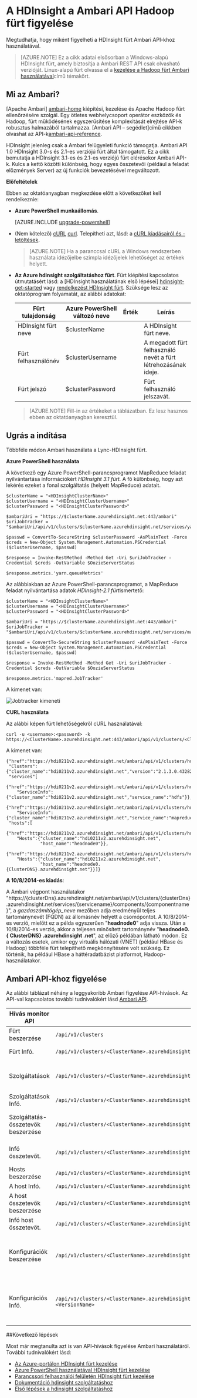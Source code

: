 <properties
    pageTitle="Figyelheti a Ambari API HDInsight a Hadoop fürt |} Microsoft Azure"
    description="A Apache Ambari API-k létrehozása, kezelése és figyelése Hadoop fürt használata. Operátor használható eszközök és az API-elrejtése Hadoop komplexitását."
    services="hdinsight"
    documentationCenter=""
    tags="azure-portal"
    authors="mumian"
    editor="cgronlun"
    manager="jhubbard"/>

<tags
    ms.service="hdinsight"
    ms.workload="big-data"
    ms.tgt_pltfrm="na"
    ms.devlang="na"
    ms.topic="article"
    ms.date="08/10/2016"
    ms.author="jgao"/>

# <a name="monitor-hadoop-clusters-in-hdinsight-using-the-ambari-api"></a>A HDInsight a Ambari API Hadoop fürt figyelése

Megtudhatja, hogy miként figyelheti a HDInsight fürt Ambari API-khoz használatával.

> [AZURE.NOTE] Ez a cikk adatai elsősorban a Windows-alapú HDInsight fürt, amely biztosítja a Ambari REST API csak olvasható verzióját. Linux-alapú fürt olvassa el a [kezelése a Hadoop fürt Ambari használatával](hdinsight-hadoop-manage-ambari.md)című témakört.

## <a name="what-is-ambari"></a>Mi az Ambari?

[Apache Ambari] [ ambari-home] kiépítési, kezelése és Apache Hadoop fürt ellenőrzésére szolgál. Egy ötletes webhelycsoport operátor eszközök és Hadoop, fürt működésének egyszerűsítése komplexitását elrejtése API-k robusztus halmazából tartalmazza. [Ambari API – segédlet]című cikkben olvashat az API-k[ambari-api-reference]. 

HDInsight jelenleg csak a Ambari felügyeleti funkció támogatja. Ambari API 1.0 HDInsight 3.0-s és 2.1-es verziójú fürt által támogatott. Ez a cikk bemutatja a HDInsight 3.1-es és 2.1-es verziójú fürt elérésekor Ambari API-k. Kulcs a kettő közötti különbség, hogy egyes összetevői (például a feladat előzmények Server) az új funkciók bevezetésével megváltozott. 

**Előfeltételek**

Ebben az oktatóanyagban megkezdése előtt a következőket kell rendelkeznie:

- **Azure PowerShell munkaállomás**.

    [AZURE.INCLUDE [upgrade-powershell](../../includes/hdinsight-use-latest-powershell.md)]

- (Nem kötelező) [cURL] [curl]. Telepítheti azt, lásd: a [cURL kiadásairól és -letöltések][curl-download].

    >[AZURE.NOTE] Ha a paranccsal cURL a Windows rendszerben használata idézőjelbe szimpla idézőjelek lehetőséget az értékek helyett.

- **Az Azure hdinsight szolgáltatáshoz fürt**. Fürt kiépítési kapcsolatos útmutatásért lásd: a [HDInsight használatának első lépései] [ hdinsight-get-started] vagy [rendelkezést HDInsight fürt][hdinsight-provision]. Szüksége lesz az oktatóprogram folyamatát, az alábbi adatokat:

    Fürt tulajdonság|Azure PowerShell változó neve|Érték|Leírás
    ---|---|---|---
    HDInsight fürt neve|$clusterName||A HDInsight fürt neve.
    Fürt felhasználónév|$clusterUsername||A megadott fürt felhasználó nevét a fürt létrehozásának ideje.
    Fürt jelszó|$clusterPassword||Fürt felhasználó jelszavát.

    >[AZURE.NOTE] Fill-in az értékeket a táblázatban. Ez lesz hasznos ebben az oktatóanyagban keresztül.

## <a name="jump-start"></a>Ugrás a indítása

Többféle módon Ambari használata a Lync-HDInsight fürt.

**Azure PowerShell használata**

A következő egy Azure PowerShell-parancsprogramot MapReduce feladat nyilvántartása információkért *HDInsight 3.1 fürt.*  A fő különbség, hogy azt lekérés ezeket a fonal szolgáltatás (helyett MapReduce) adatait.

    $clusterName = "<HDInsightClusterName>"
    $clusterUsername = "<HDInsightClusterUsername>"
    $clusterPassword = "<HDInsightClusterPassword>"

    $ambariUri = "https://$clusterName.azurehdinsight.net:443/ambari"
    $uriJobTracker = "$ambariUri/api/v1/clusters/$clusterName.azurehdinsight.net/services/yarn/components/resourcemanager"

    $passwd = ConvertTo-SecureString $clusterPassword -AsPlainText -Force
    $creds = New-Object System.Management.Automation.PSCredential ($clusterUsername, $passwd)

    $response = Invoke-RestMethod -Method Get -Uri $uriJobTracker -Credential $creds -OutVariable $OozieServerStatus

    $response.metrics.'yarn.queueMetrics'

Az alábbiakban az Azure PowerShell-parancsprogramot, a MapReduce feladat nyilvántartása adatok *HDInsight-2.1 fürt*ismertető:

    $clusterName = "<HDInsightClusterName>"
    $clusterUsername = "<HDInsightClusterUsername>"
    $clusterPassword = "<HDInsightClusterPassword>"

    $ambariUri = "https://$clusterName.azurehdinsight.net:443/ambari"
    $uriJobTracker = "$ambariUri/api/v1/clusters/$clusterName.azurehdinsight.net/services/mapreduce/components/jobtracker"

    $passwd = ConvertTo-SecureString $clusterPassword -AsPlainText -Force
    $creds = New-Object System.Management.Automation.PSCredential ($clusterUsername, $passwd)

    $response = Invoke-RestMethod -Method Get -Uri $uriJobTracker -Credential $creds -OutVariable $OozieServerStatus

    $response.metrics.'mapred.JobTracker'

A kimenet van:

![Jobtracker kimeneti][img-jobtracker-output]

**CURL használata**

Az alábbi képen fürt lehetőségekről cURL használatával:

    curl -u <username>:<password> -k https://<ClusterName>.azurehdinsight.net:443/ambari/api/v1/clusters/<ClusterName>.azurehdinsight.net

A kimenet van:

    {"href":"https://hdi0211v2.azurehdinsight.net/ambari/api/v1/clusters/hdi0211v2.azurehdinsight.net/",
     "Clusters":{"cluster_name":"hdi0211v2.azurehdinsight.net","version":"2.1.3.0.432823"},
     "services"[
       {"href":"https://hdi0211v2.azurehdinsight.net/ambari/api/v1/clusters/hdi0211v2.azurehdinsight.net/services/hdfs",
        "ServiceInfo":{"cluster_name":"hdi0211v2.azurehdinsight.net","service_name":"hdfs"}},
       {"href":"https://hdi0211v2.azurehdinsight.net/ambari/api/v1/clusters/hdi0211v2.azurehdinsight.net/services/mapreduce",
        "ServiceInfo":{"cluster_name":"hdi0211v2.azurehdinsight.net","service_name":"mapreduce"}}],
     "hosts":[
       {"href":"https://hdi0211v2.azurehdinsight.net/ambari/api/v1/clusters/hdi0211v2.azurehdinsight.net/hosts/headnode0",
        "Hosts":{"cluster_name":"hdi0211v2.azurehdinsight.net",
                 "host_name":"headnode0"}},
       {"href":"https://hdi0211v2.azurehdinsight.net/ambari/api/v1/clusters/hdi0211v2.azurehdinsight.net/hosts/workernode0",
        "Hosts":{"cluster_name":"hdi0211v2.azurehdinsight.net",
                 "host_name":"headnode0.{ClusterDNS}.azurehdinsight.net"}}]}

**A 10/8/2014-es kiadás**:

A Ambari végpont használatakor "https://{clusterDns}.azurehdinsight.net/ambari/api/v1/clusters/{clusterDns}.azurehdinsight.net/services/{servicename}/components/{componentname}", a *gazdaszámítógép_neve* mezőben adja eredményül teljes tartománynevét (FQDN) az állomásnév helyett a csomópontot. A 10/8/2014-es verzió, mielőtt ez a példa egyszerűen "**headnode0**" adja vissza. Után a 10/8/2014-es verzió, akkor a teljesen minősített tartománynév "**headnode0. { ClusterDNS} .azurehdinsight .net**", az előző példában látható módon. Ez a változás esetek, amikor egy virtuális hálózati (VNET) (például HBase és Hadoop) többféle fürt telepíthető megkönnyítésére volt szükség. Ez történik, ha például HBase a háttéradatbázist platformot, Hadoop-használatakor.

## <a name="ambari-monitoring-apis"></a>Ambari API-khoz figyelése

Az alábbi táblázat néhány a leggyakoribb Ambari figyelése API-hívások. Az API-val kapcsolatos további tudnivalókért lásd [Ambari API][ambari-api-reference].

Hívás monitor API|URI|Leírás
---|---|---
Fürt beszerzése|`/api/v1/clusters`|
Fürt Infó.|`/api/v1/clusters/<ClusterName>.azurehdinsight.net`|fürt, a szolgáltatások, a hosts
Szolgáltatások|`/api/v1/clusters/<ClusterName>.azurehdinsight.net/services`|Szolgáltatások tartalmazzák a: fájlrendszerhez, mapreduce
Szolgáltatások Infó.|`/api/v1/clusters/<ClusterName>.azurehdinsight.net/services/<ServiceName>`|
Szolgáltatás-összetevők beszerzése|`/api/v1/clusters/<ClusterName>.azurehdinsight.net/services/<ServiceName>/components`|Fájlrendszerhez: namenode, datanode<br/>MapReduce: jobtracker; tasktracker
Infó összetevőt.|`/api/v1/clusters/<ClusterName>.azurehdinsight.net/services/<ServiceName>/components/<ComponentName>`|ServiceComponentInfo, host-összetevők, a mérőszámok
Hosts beszerzése|`/api/v1/clusters/<ClusterName>.azurehdinsight.net/hosts`|headnode0, workernode0
A host Infó.|`/api/v1/clusters/<ClusterName>.azurehdinsight.net/hosts/<HostName>`|
A host összetevők beszerzése|`/api/v1/clusters/<ClusterName>.azurehdinsight.net/hosts/<HostName>/host_components`|namenode, erőforrás-kezelő
Infó host összetevőt.|`/api/v1/clusters/<ClusterName>.azurehdinsight.net/hosts/<HostName>/host_components/<ComponentName>`|HostRoles, összetevők, a host, a mérőszámok
Konfigurációk beszerzése|`/api/v1/clusters/<ClusterName>.azurehdinsight.net/configurations`|Config típusok: alapvető webhelyeken, fájlrendszerhez webhelyeken, mapred-webhely, struktúra-webhely
Konfigurációs Infó.|`/api/v1/clusters/<ClusterName>.azurehdinsight.net/configurations?type=<ConfigType>&tag=<VersionName>`|Config típusok: core webhelyeken, fájlrendszerhez webhelyeken, mapred webhelyeken, struktúra-webhely


##<a name="next-steps"></a>Következő lépések

Most már megtanulta azt is van API-hívások figyelése Ambari használatáról. További tudnivalókért lásd:

- [Az Azure-portálon HDInsight fürt kezelése][hdinsight-admin-portal]
- [Azure PowerShell használatával HDInsight fürt kezelése][hdinsight-admin-powershell]
- [Parancssori felhasználói felületén HDInsight fürt kezelése][hdinsight-admin-cli]
- [Dokumentáció hdinsight szolgáltatáshoz][hdinsight-documentation]
- [Első lépések a hdinsight szolgáltatáshoz][hdinsight-get-started]



[ambari-home]: http://ambari.apache.org/
[ambari-api-reference]: https://github.com/apache/ambari/blob/trunk/ambari-server/docs/api/v1/index.md

[curl]: http://curl.haxx.se
[curl-download]: http://curl.haxx.se/download.html

[microsoft-hadoop-SDK]: http://hadoopsdk.codeplex.com/wikipage?title=Ambari%20Monitoring%20Client

[powershell-install]: powershell-install-configure.md
[powershell-script]: http://technet.microsoft.com/library/ee176949.aspx

[hdinsight-admin-powershell]: hdinsight-administer-use-powershell.md
[hdinsight-admin-portal]: hdinsight-administer-use-management-portal.md
[hdinsight-admin-cli]: hdinsight-administer-use-command-line.md
[hdinsight-documentation]: /documentation/services/hdinsight/
[hdinsight-get-started]: hdinsight-hadoop-linux-tutorial-get-started.md
[hdinsight-provision]: hdinsight-provision-clusters.md

[img-jobtracker-output]: ./media/hdinsight-monitor-use-ambari-api/hdi.ambari.monitor.jobtracker.output.png
